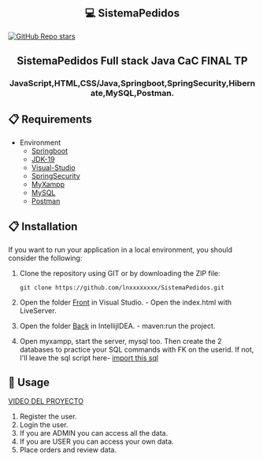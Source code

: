 # <h2 align="center">💻 SistemaPedidos  </h2>  [![GitHub Repo stars](https://img.shields.io/github/stars/lnxxxxxxxx/SistemaPedidos?style=social)](https://github.com/lnxxxxxxxx/SistemaPedidos/stargazers) 

  
<h2 align="center">SistemaPedidos Full stack Java CaC FINAL TP </h2>
<h3 align="center">JavaScript,HTML,CSS/Java,Springboot,SpringSecurity,Hibernate,MySQL,Postman. </h3>


  
  

  
## 📋 Requirements
- Environment 
  - [Springboot](https://spring.io/projects/spring-boot)
  - [JDK-19](https://www.oracle.com/java/technologies/javase/jdk19-archive-downloads.html)
  - [Visual-Studio](https://code.visualstudio.com/download)
  - [SpringSecurity](https://spring.io/projects/spring-security)
  - [MyXampp](https://www.apachefriends.org/es/index.html)
  - [MySQL](https://www.mysql.com/)
  - [Postman](https://www.postman.com/product/rest-client/)
 
## 📋 Installation
  If you want to run your application in a local environment, you should consider the following:
  1. Clone the repository using GIT or by downloading the ZIP file:

      ```git clone https://github.com/lnxxxxxxxx/SistemaPedidos.git```
      
  2. Open the folder [Front](https://github.com/lnxxxxxxxx/SistemaPedidos/tree/main/Front) in Visual Studio.
    - Open the index.html with LiveServer.
  3. Open the folder [Back](https://github.com/lnxxxxxxxx/SistemaPedidos/tree/main/Back) in IntellijIDEA.
    - maven:run the project.
     
  4. Open myxampp, start the server, mysql too. Then create the 2 databases to practice your SQL commands with FK on the userid.
If not, I'll leave the sql script here- [import this sql](https://github.com/lnxxxxxxxx/SistemaPedidos/blob/main/user.sql)
 

## 🔧 Usage
  [VIDEO DEL PROYECTO ](https://youtu.be/9t8oZWYbJ9E)
  1. Register the user.
  2. Login the user.
  3. If you are ADMIN you can access all the data.
  4. If you are USER you can access your own data.
  5. Place orders and review data.

